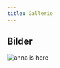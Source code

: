 ```yaml
---
title: Gallerie
---
```

## Bilder

![anna is here](/images/anna.jpg "image path should work with anna")
